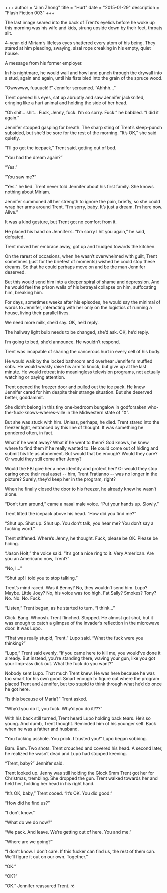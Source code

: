 +++
author = "Jinn Zhong"
title = "Hurt"
date = "2015-01-29"
description = "Flash Fiction 003"
+++

The last image seared into the back of Trent’s eyelids before he woke up this morning was his wife and kids, strung upside down by their feet, throats slit. 

4-year-old Miriam’s lifeless eyes shattered every atom of his being. They stared at him pleading, swaying, sisal rope creaking in his empty, quiet house.

A message from his former employer.

In his nightmare, he would wail and howl and punch through the drywall into a stud, again and again, until his fists bled into the grain of the spruce wood.

“Owwwww, fuuuuck!!!” Jennifer screamed. “Ahhhh...”

Trent opened his eyes, sat up abruptly and saw Jennifer jackknifed, cringing like a hurt animal and holding the side of her head.

“Oh shit... shit... Fuck, Jenny, fuck. I’m so sorry. Fuck.” he babbled. “I did it again.”

Jennifer stopped gasping for breath. The sharp sting of Trent’s sleep-punch subsided, but she’d be sore for the rest of the morning. “It’s OK,” she said quietly.

“I’ll go get the icepack,” Trent said, getting out of bed.

“You had the dream again?”

“Yes.”

“You saw me?”

“Yes.” he lied. Trent never told Jennifer about his first family. She knows nothing about Miriam.

Jennifer summoned all her strength to ignore the pain, briefly, so she could wrap her arms around Trent. “I’m sorry, baby. It’s just a dream. I’m here now. Alive.”

It was a kind gesture, but Trent got no comfort from it. 

He placed his hand on Jennifer’s. “I’m sorry I hit you again,” he said, defeated. 

Trent moved her embrace away, got up and trudged towards the kitchen.

On the rarest of occasions, when he wasn’t overwhelmed with guilt, Trent sometimes (just for the briefest of moments) wished he could stop these dreams. So that he could perhaps move on and be the man Jennifer deserved.

But this would send him into a deeper spiral of shame and depression. And he would feel the prison walls of his betrayal collapse on him, suffocating him, breaking him.

For days, sometimes weeks after his episodes, he would say the minimal of words to Jennifer, interacting with her only on the logistics of running a house, living their parallel lives.

We need more milk, she’d say. OK, he’d reply.

The hallway light bulb needs to be changed, she’d ask. OK, he’d reply.

I’m going to bed, she’d announce. He wouldn’t respond.

Trent was incapable of sharing the cancerous hurt in every cell of his body. 

He would walk by the locked bathroom and overhear Jennifer’s muffled sobs. He would weakly raise his arm to knock, but give up at the last minute. He would retreat into meaningless television programs, not actually watching or paying attention.

Trent opened the freezer door and pulled out the ice pack. He knew Jennifer cared for him despite their strange situation. But she deserved better, goddammit.

She didn’t belong in this tiny one-bedroom bungalow in godforsaken who-the-fuck-knows-wheres-ville in the Midwestern state of “X”.

But she was stuck with him. Unless, perhaps, he died. Trent stared into the freezer light, entranced by this line of thought. It was something he pondered often, in fact.

What if he went away? What if he went to them? God knows, he knew where to find them if he really wanted to. He could come out of hiding and submit his life as atonement. But would that be enough? Would they care? Or would they still come after Jenny?

Would the FBI give her a new identity and protect her? Or would they stop caring once their real asset -- him, Trent Fratianno -- was no longer in the picture? Surely, they’d keep her in the program, right?

When he finally closed the door to his freezer, he already knew he wasn’t alone.

“Don’t turn around,” came a nasal male voice. “Put your hands up. Slowly.”

Trent lifted the icepack above his head. “How did you find me?”

“Shut up. Shut up. Shut up. You don’t talk, you hear me? You don’t say a fucking word.”

Trent stiffened. Where’s Jenny, he thought. Fuck, please be OK. Please be hiding.

“Jason Holt,” the voice said. “It’s got a nice ring to it. Very American. Are you an Americano now, Trent?”

“No, I...”

“Shut up! I told you to stop talking.”

Trent’s mind raced. Was it Benny? No, they wouldn’t send him. Lupo? Maybe. Little Joey? No, his voice was too high. Fat Sally? Smokes? Tony? No. No. No. Fuck.

“Listen,” Trent began, as he started to turn, “I think...”

Click. Bang. Whoosh. Trent flinched. Stopped. He almost got shot, but it was enough to catch a glimpse of the invader’s reflection in the microwave door. It was Lupo.

“That was really stupid, Trent.” Lupo said. “What the fuck were you thinking?”

“Lupo,” Trent said evenly. “If you came here to kill me, you would’ve done it already. But instead, you’re standing there, waving your gun, like you got your limp-ass dick out. What the fuck do you want?”

Nobody sent Lupo. That much Trent knew. He was here because he was too smart for his own good. Smart enough to figure out where the program placed Trent and Jennifer, but too stupid to think through what he’d do once he got here.

“Is this because of Maria?” Trent asked.

“Why’d you do it, you fuck. Why’d you do it???”

With his back still turned, Trent heard Lupo holding back tears. He’s so young. And dumb, Trent thought. Reminded him of his younger self. Back when he was a father and husband.

“You fucking asshole. You prick. I trusted you!” Lupo began sobbing.

Bam. Bam. Two shots. Trent crouched and covered his head. A second later, he realized he wasn’t dead and Lupo had stopped keening.

“Trent, baby?” Jennifer said.

Trent looked up. Jenny was still holding the Glock 9mm Trent got her for Christmas, trembling. She dropped the gun. Trent walked towards her and held her, holding her head in his right hand.

“It’s OK, baby,” Trent cooed. “It’s OK. You did good.”

“How did he find us?”

“I don’t know.”

“What do we do now?”

“We pack. And leave. We’re getting out of here. You and me.”

“Where are we going?”

“I don’t know. I don’t care. If this fucker can find us, the rest of them can. We’ll figure it out on our own. Together.”

“OK.”

“OK?”

“OK.” Jennifer reassured Trent. ☣


